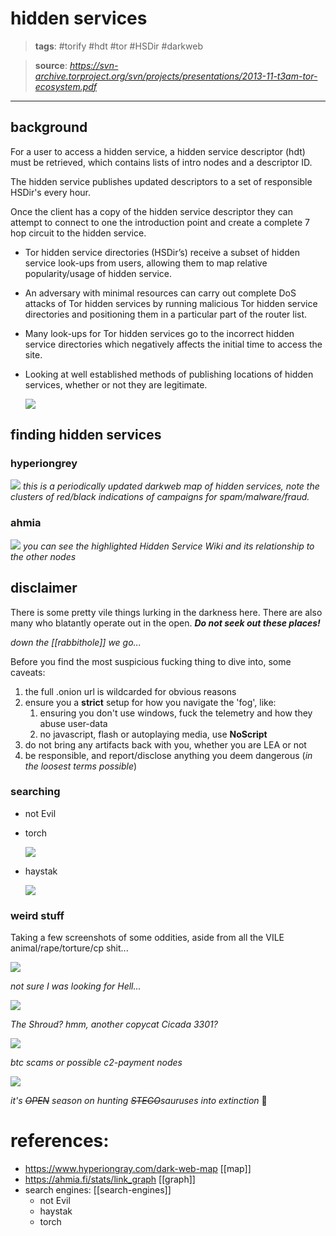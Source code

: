 # hidden services

> **tags**: #torify #hdt #tor #HSDir #darkweb

> **source**: _https://svn-archive.torproject.org/svn/projects/presentations/2013-11-t3am-tor-ecosystem.pdf_
---
## background
For a user to access a hidden service, a hidden service descriptor (hdt) must be retrieved, which contains lists of intro nodes and a descriptor ID.

The hidden service publishes updated descriptors to a set of responsible HSDir's every hour.

Once the client has a copy of the hidden service descriptor they can attempt to connect to one the introduction point and create a complete 7 hop circuit to the hidden service.

  - Tor hidden service directories (HSDir’s) receive a subset of hidden service look-ups from users, allowing them to map relative popularity/usage of hidden service.
  - An adversary with minimal resources can carry out complete DoS attacks of Tor hidden services by running malicious Tor hidden service directories and positioning them in a particular part of the router list.
  - Many look-ups for Tor hidden services go to the incorrect hidden service directories which negatively affects the initial time to access the site.
  - Looking at well established methods of publishing locations of hidden services, whether or not they are legitimate.
  
    ![](_images/2020-07-06-15-05-40.jpg)

## finding hidden services

### hyperiongrey
![](_images/2020-07-07-12-58-02.jpg)
_this is a periodically updated darkweb map of hidden services, 
note the clusters of red/black indications of campaigns for spam/malware/fraud._

### ahmia
![](_images/2020-07-07-13-23-11.jpg)
_you can see the highlighted Hidden Service Wiki and its relationship to the other nodes_

## disclaimer
There is some pretty vile things lurking in the darkness here. There are also many who blatantly operate out in the open. _**Do not seek out these places!**_

 _down the [[rabbithole]] we go..._


Before you find the most suspicious fucking thing to dive into, some caveats:
  
  1. the full .onion url is wildcarded for obvious reasons
  2. ensure you a **strict** setup for how you navigate the 'fog', like:
     1. ensuring you don't use windows, fuck the telemetry and how they abuse user-data
     2. no javascript, flash or autoplaying media, use **NoScript**
  3. do not bring any artifacts back with you, whether you are LEA or not
  4. be responsible, and report/disclose anything you deem dangerous (_in the loosest terms possible_)

### searching

- not Evil
- torch

    ![](_images/2020-07-07-00-41-04.jpg)

- haystak
  
    ![](_images/2020-07-07-00-42-14.jpg)

### weird stuff
Taking a few screenshots of some oddities, aside from all the VILE animal/rape/torture/cp shit...

![](_images/2020-07-07-13-08-30.jpg)

_not sure I was looking for Hell..._

![](_images/2020-07-07-13-12-28.jpg)

_The Shroud? hmm, another copycat Cicada 3301?_

![](_images/2020-07-07-13-14-08.jpg)

_btc scams or possible c2-payment nodes_

![](_images/VILE.png)

_it's ~~OPEN~~ season on hunting ~~STEGO~~sauruses into extinction_  :eyes:

# references:
- https://www.hyperiongray.com/dark-web-map [[map]]
- https://ahmia.fi/stats/link_graph [[graph]]
- search engines: [[search-engines]]
   - not Evil
   - haystak
   - torch